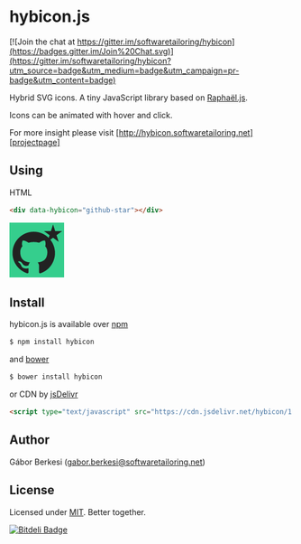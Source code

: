 hybicon.js
===========

[![Join the chat at https://gitter.im/softwaretailoring/hybicon](https://badges.gitter.im/Join%20Chat.svg)](https://gitter.im/softwaretailoring/hybicon?utm_source=badge&utm_medium=badge&utm_campaign=pr-badge&utm_content=badge)

Hybrid SVG icons. A tiny JavaScript library based on [Raphaël.js][raphaeljs].

Icons can be animated with hover and click.

For more insight please visit [http://hybicon.softwaretailoring.net][projectpage]

## Using

HTML
```html
<div data-hybicon="github-star"></div>
```

![sample image](hybicon.sample.png)

## Install

hybicon.js is available over [npm][npm]

```sh
$ npm install hybicon
```

and [bower][bower]

```sh
$ bower install hybicon
```

or CDN by [jsDelivr][jsdelivr]

```html
<script type="text/javascript" src="https://cdn.jsdelivr.net/hybicon/1.3.0/hybicon.min.js"></script>
```

## Author

Gábor Berkesi (gabor.berkesi@softwaretailoring.net)

## License

Licensed under [MIT][mit]. Better together.

[projectpage]: http://hybicon.softwaretailoring.net
[mit]: http://www.opensource.org/licenses/mit-license.php
[raphaeljs]: http://raphaeljs.com/
[npm]: https://www.npmjs.com/package/hybicon
[bower]: http://bower.io/search/?q=hybicon
[jsdelivr]: http://www.jsdelivr.com/?query=hybicon


[![Bitdeli Badge](https://d2weczhvl823v0.cloudfront.net/softwaretailoring/hybicon/trend.png)](https://bitdeli.com/free "Bitdeli Badge")

